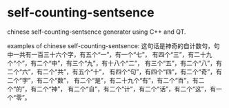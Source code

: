 self-counting-sentsence
=======================

chinese self-counting-sentsence generater using C++ and QT.

examples of chinese self-counting-sentsence:
这句话是神奇的自计数句，句中一共有一百三十六个字，有五个“一”，有一个“七”，
有四个“三”，有二十九个“个”，有二个“中”，有三个“九”，有十八个“二”，
有三个“五”，有二个“八”，有二个“六”，有二个“共”，有五个“十”，
有四个“句”，有四个“四”，有二个“奇”，有二个“字”，有二个“数”，
有二个“是”，有二十九个“有”，有二个“百”，有二个“的”，有二个“神”，
有二个“自”，有二个“计”，有二个“话”，有二个“这”，有一个“零”。
